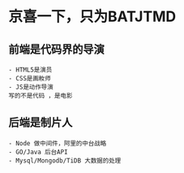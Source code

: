 # 京喜一下，只为BATJTMD 

## 前端是代码界的导演
    - HTML5是演员
    - CSS是画籹师
    - JS是动作导演
    写的不是代码 ，是电影 

## 后端是制片人
    - Node 做中间件，阿里的中台战略
    - GO/Java 后台API
    - Mysql/Mongodb/TiDB 大数据的处理 

